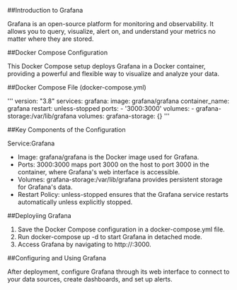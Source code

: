 ##Introduction to Grafana

Grafana is an open-source platform for monitoring and observability. It allows you to query, visualize, alert on, and understand your metrics no matter where they are stored.

##Docker Compose Configuration

This Docker Compose setup deploys Grafana in a Docker container, providing a powerful and flexible way to visualize and analyze your data.

##Docker Compose File (docker-compose.yml)

'''
version: "3.8"
services:
  grafana:
    image: grafana/grafana
    container_name: grafana
    restart: unless-stopped
    ports:
     - '3000:3000'
    volumes:
      - grafana-storage:/var/lib/grafana
volumes:
  grafana-storage: {}
'''

##Key Components of the Configuration

Service:Grafana


* Image: grafana/grafana is the Docker image used for Grafana.
* Ports:
    3000:3000 maps port 3000 on the host to port 3000 in the container, where Grafana's web interface is accessible.
* Volumes:
    grafana-storage:/var/lib/grafana provides persistent storage for Grafana's data.
* Restart Policy: unless-stopped ensures that the Grafana service restarts automatically unless explicitly stopped.

##Deployiing Grafana


1. Save the Docker Compose configuration in a docker-compose.yml file.
2. Run docker-compose up -d to start Grafana in detached mode.
3. Access Grafana by navigating to http://<host-ip>:3000.

##Configuring and Using Grafana

After deployment, configure Grafana through its web interface to connect to your data sources, create dashboards, and set up alerts.

